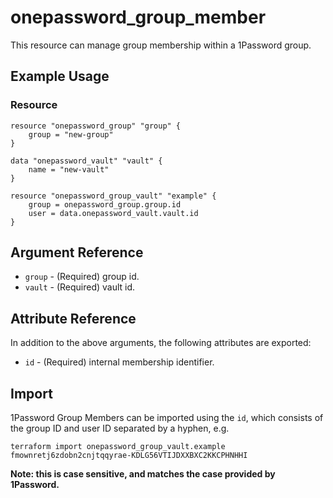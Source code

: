 # onepassword_group_member

This resource can manage group membership within a 1Password group.

## Example Usage

### Resource

```hcl
resource "onepassword_group" "group" {
    group = "new-group"
}

data "onepassword_vault" "vault" {
    name = "new-vault"
}

resource "onepassword_group_vault" "example" {
    group = onepassword_group.group.id
    user = data.onepassword_vault.vault.id
}
```

## Argument Reference

* `group` - (Required) group id.
* `vault` - (Required) vault id.

## Attribute Reference

In addition to the above arguments, the following attributes are exported:

* `id` - (Required) internal membership identifier.

## Import

1Password Group Members can be imported using the `id`, which consists of the group ID and user ID separated by a hyphen, e.g.

```
terraform import onepassword_group_vault.example fmownretj6zdobn2cnjtqqyrae-KDLG56VTIJDXXBXC2KKCPHNHHI
```

**Note: this is case sensitive, and matches the case provided by 1Password.**
